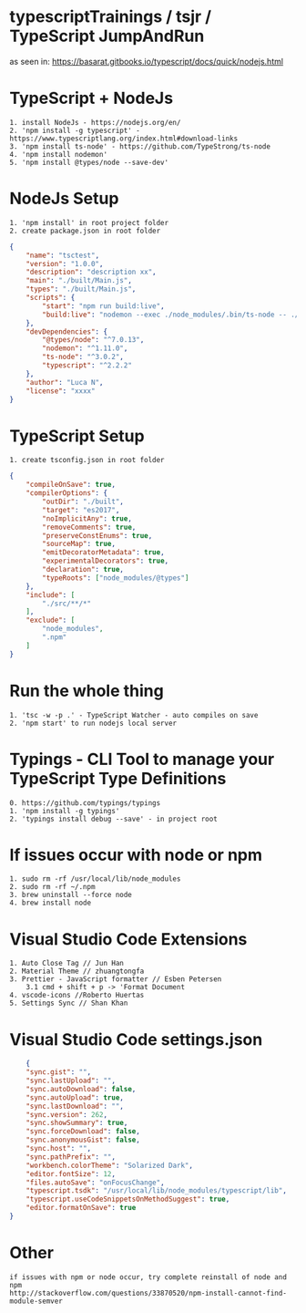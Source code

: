 # typescriptTrainings / tsjr / TypeScript JumpAndRun

as seen in: https://basarat.gitbooks.io/typescript/docs/quick/nodejs.html

# TypeScript + NodeJs

    1. install NodeJs - https://nodejs.org/en/
    2. 'npm install -g typescript' - https://www.typescriptlang.org/index.html#download-links
    3. 'npm install ts-node' - https://github.com/TypeStrong/ts-node
    4. 'npm install nodemon'
    5. 'npm install @types/node --save-dev'

# NodeJs Setup
    1. 'npm install' in root project folder
    2. create package.json in root folder

```json
{
    "name": "tsctest",
    "version": "1.0.0",
    "description": "description xx",
    "main": "./built/Main.js",
    "types": "./built/Main.js",
    "scripts": {
        "start": "npm run build:live",
        "build:live": "nodemon --exec ./node_modules/.bin/ts-node -- ./src/Main.ts"
    },
    "devDependencies": {
        "@types/node": "^7.0.13",
        "nodemon": "^1.11.0",
        "ts-node": "^3.0.2",
        "typescript": "^2.2.2"
    },
    "author": "Luca N",
    "license": "xxxx"
}
```
# TypeScript Setup
    1. create tsconfig.json in root folder

```json
{
    "compileOnSave": true,
    "compilerOptions": {
        "outDir": "./built",
        "target": "es2017",
        "noImplicitAny": true,
        "removeComments": true,
        "preserveConstEnums": true,
        "sourceMap": true,
        "emitDecoratorMetadata": true,
        "experimentalDecorators": true,
        "declaration": true,
        "typeRoots": ["node_modules/@types"]
    },
    "include": [
        "./src/**/*"
    ],
    "exclude": [
        "node_modules",
        ".npm"
    ]
}
```

# Run the whole thing
    1. 'tsc -w -p .' - TypeScript Watcher - auto compiles on save
    2. 'npm start' to run nodejs local server

# Typings - CLI Tool to manage your TypeScript Type Definitions
    0. https://github.com/typings/typings
    1. 'npm install -g typings'
    2. 'typings install debug --save' - in project root

# If issues occur with node or npm
    1. sudo rm -rf /usr/local/lib/node_modules
    2. sudo rm -rf ~/.npm
    3. brew uninstall --force node
    4. brew install node

# Visual Studio Code Extensions
    1. Auto Close Tag // Jun Han
    2. Material Theme // zhuangtongfa
    3. Prettier - JavaScript formatter // Esben Petersen
        3.1 cmd + shift + p -> 'Format Document
    4. vscode-icons //Roberto Huertas
    5. Settings Sync // Shan Khan

# Visual Studio Code settings.json
```json
    {
    "sync.gist": "",
    "sync.lastUpload": "",
    "sync.autoDownload": false,
    "sync.autoUpload": true,
    "sync.lastDownload": "",
    "sync.version": 262,
    "sync.showSummary": true,
    "sync.forceDownload": false,
    "sync.anonymousGist": false,
    "sync.host": "",
    "sync.pathPrefix": "",
    "workbench.colorTheme": "Solarized Dark",
    "editor.fontSize": 12,
    "files.autoSave": "onFocusChange",
    "typescript.tsdk": "/usr/local/lib/node_modules/typescript/lib",
    "typescript.useCodeSnippetsOnMethodSuggest": true,
    "editor.formatOnSave": true
}
```

# Other
    if issues with npm or node occur, try complete reinstall of node and npm
    http://stackoverflow.com/questions/33870520/npm-install-cannot-find-module-semver